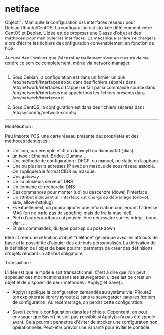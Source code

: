 # netiface
Objectif : Manipuler la configuration des interfaces réseaux pour Debian/Ubuntu/CentOS.
La configuration est stockée différemment entre CentOS et Debian.
L'idée est de proposer une Classe d'objet et des méthodes pour manipuler les interfaces.
La mécanique arrière se chargera alors d'écrire les fichiers de configuration convenablement en fonction de l'OS.

Aucune des librairies que j'ai testé actuellement n'est en mesure de me rendre ce service completement, même via network-manager.

----

1. Sous Debian, la configuration est dans un fichier unique /etc/network/interfaces
et/ou dans des fichiers séparés dans /etc/network/interfaces.d
L'appel se fait par la commande source dans /etc/network/interfaces qui appele tous les fichiers présents dans /etc/network/interfaces.d

2. Sous CentOS, la configuration est dans des fichiers séparés dans /etc/sysconfig/network-scripts/

----

Modèlisation :

Peu importe l'OS, une carte réseau présente des propriétés et des méthodes identiques :
- Un nom, par exemple eth0 ou dummy0 ou dummy0:0 (alias)
- un type : Ethernet, Bridge, Dummy, ...
- Une méthode de configuration : DHCP, ou manuel, ou static ou loopback
- Une ou plusieurs adresses IP avec un masque de sous réseau associé. On appliquera le format CIDR au masque.
- Une gateway
- Un ou plusieurs serveurs DNS
- Un domaine de recherche DNS
- Des commandes pour monter (up) ou descendre (down) l'interface
- Un attribut indiquant si l'interface est chargé au démarrage (onboot, auto, allow-hotplug)
- Eventuellement, on pourra ajouter une information concernant l'adresse MAC (on ne parle pas de spoofing, mais de lire la mac réel)
- Plein d'autres attributs qui peuvent être nécessaire sur les bridge, bond, vlan, ...
- Et des commandes, du type post-up ou post-down

Idée : Créer une définition d'objet "netiface" générique avec les attributs de base et la possibilité d'ajouter des attributs personnalisés. La dérivation de la définition de l'objet de base pourrait permettre de créer des définitions d'objets rendant un attribut obligatoire.

Transaction :

L'idée est que le modèle soit transactionnel. C'est à dire que l'on peut appliquer des modifications sans les sauvegarder.
L'idée est de créer un objet et de disposer de deux méthodes : Apply() et Save().

- Apply() applique la configuration demandée au système via IPRoute2 (on exploitera la library pyroute2) sans la sauvegarder dans les fichiers de configuration. Au redémarrage, on perdra cette configuration. 

- Save() écrira la configuration dans les fichiers. Cependant, on peut envisager que Save() ne soit pas possible si Apply() n'a pas été appelé avant. Cela pourrait permettre d'éviter de stocker une configuration non opérationnelle. Peut-être prévoir une variante pour éviter le contrôle.
